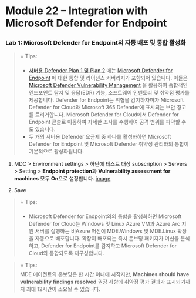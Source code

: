 # Module 22 – Integration with Microsoft Defender for Endpoint

### Lab 1: Microsoft Defender for Endpoint의 자동 배포 및 통합 활성화

> ⭐ Tips: <br>
> * [서버용 Defender Plan 1 및 Plan 2](https://learn.microsoft.com/en-gb/azure/defender-for-cloud/plan-defender-for-servers-select-plan) 에는 [Microsoft Defender for Endpoint](https://www.microsoft.com/microsoft-365/security/endpoint-defender) 에 대한 통합 및 라이선스 커버리지가 포함되어 있습니다. 이들은 [Microsoft Defender Vulnerability Management](https://learn.microsoft.com/en-gb/azure/defender-for-cloud/deploy-vulnerability-assessment-defender-vulnerability-management) 을 활용하여 종합적인 엔드포인트 탐지 및 응답(EDR) 기능, 소프트웨어 인벤토리 및 취약점 평가를 제공합니다.
Defender for Endpoint는 위협을 감지하자마자 Microsoft Defender for Cloud와 Microsoft 365 Defender에 표시되는 보안 경고를 트리거합니다. Microsoft Defender for Cloud에서 Defender for Endpoint 콘솔로 이동하여 자세한 조사를 수행하여 공격 범위를 파악할 수도 있습니다.
> * 두 개의 서버용 Defender 요금제 중 하나를 활성화하면 Microsoft Defender for Endpoint 및 Microsoft Defender 취약성 관리와의 통합이 기본적으로 활성화됩니다.

1. MDC > Environment settings > 하단에 테스트 대상 subscription > Servers > Setting > **Endpoint protection**과 **Vulnerability assessment for machines** 모두 **On**으로 설정합니다.
   [image](https://github.com/user-attachments/assets/8889989c-0eb9-4bea-b69a-0a112772cce5)

2. Save

> ⭐ Tips: <br>
> * Microsoft Defender for Endpoint와의 통합을 활성화하면 Microsoft Defender for Cloud는 Windows 및 Linux Azure VM과 Azure Arc 지원 서버를 실행하는 비Azure 머신에 MDE.Windows 및 MDE.Linux 확장을 자동으로 배포합니다. 확장이 배포되는 즉시 온보딩 패키지가 머신을 분석하고, Defender for Endpoint를 감지하고 Microsoft Defender for Cloud와 통합되도록 재구성합니다.

> ⭐ Tips: <br>
> MDE 에이전트의 온보딩은 한 시간 이내에 시작지만, **Machines should have vulnerability findings resolved** 권장 사항에 취약점 평가 결과가 표시되기까지 최대 12시간이 소요될 수 있습니다. 
